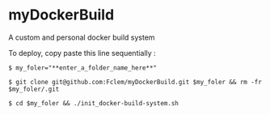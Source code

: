 # myDockerBuild
A custom and personal docker build system

To deploy, copy paste this line sequentially :

```console
$ my_foler="**enter_a_folder_name_here**"

$ git clone git@github.com:Fclem/myDockerBuild.git $my_foler && rm -fr $my_foler/.git

$ cd $my_foler && ./init_docker-build-system.sh
```

